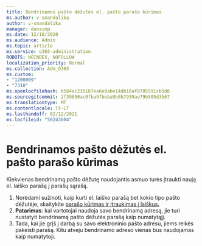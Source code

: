 ```yaml
---
title: Bendrinamos pašto dėžutės el. pašto parašo kūrimas
ms.author: v-smandalika
author: v-smandalika
manager: dansimp
ms.date: 12/18/2020
ms.audience: Admin
ms.topic: article
ms.service: o365-administration
ROBOTS: NOINDEX, NOFOLLOW
localization_priority: Normal
ms.collection: Adm_O365
ms.custom:
- "1200009"
- "7310"
ms.openlocfilehash: b584ac2351b7ea6e0abe14db18af8785591cb5d6
ms.sourcegitcommit: 2f39850ac0fba9fbeba9b8b7939ae79b505d3b67
ms.translationtype: MT
ms.contentlocale: lt-LT
ms.lasthandoff: 02/12/2021
ms.locfileid: "50243604"
---
```

# <a name="create-an-email-signature-for-a-shared-mailbox"></a>Bendrinamos pašto dėžutės el. pašto parašo kūrimas

Kiekvienas bendrinamą pašto dėžutę naudojantis asmuo turės įtraukti naują el. laiško parašą į parašų sąrašą.

1. Norėdami sužinoti, kaip kurti el. laiško parašą bet kokio tipo pašto dėžutėje, skaitykite [parašo kūrimas ir įtraukimas į laiškus.](https://support.office.com/article/8ee5d4f4-68fd-464a-a1c1-0e1c80bb27f2)
2. **Patarimas**: kai vartotojai naudoja savo bendrinamą adresą, jie turi nustatyti bendrinamą pašto dėžutės parašą kaip numatytąjį.
3. Tada, kai jie grįš į darbą su savo elektroninio pašto adresu, jiems reikės pakeisti parašą. Kitu atveju bendrinamo adreso vienas bus naudojamas kaip numatytoji.